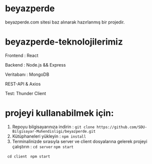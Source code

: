 # beyazperde
beyazperde.com sitesi baz alınarak hazırlanmış bir projedir.



# beyazperde-teknolojilerimiz

<p>Frontend : React</p>
<p>Backend : Node.js && Express</p>
<p>Veritabanı : MongoDB</p>
<p>REST-API & Axios</p>
<p>Test: Thunder Client</p>

# projeyi kullanabilmek için:

1. Repoyu bilgisayarınıza indirin :
     ```git clone https://github.com/SDU-Bilgisayar-Muhendisligi/beyazperde.git```
2. Kütüphaneleri yükleyin :
      ```npm install```
3. Terminalinizde sırasıyla server ve client dosyalarına gelerek projeyi çalıştırın :
     ```cd server```
   ```npm start```
    
  ``` cd client```
    ``` npm start```
   
